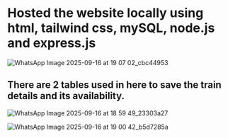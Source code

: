 # Hosted the website locally using html, tailwind css, mySQL, node.js and express.js
![WhatsApp Image 2025-09-16 at 19 07 02_cbc44953](https://github.com/user-attachments/assets/c3f3629b-7b23-4d98-91e6-3dd2a4e4c1b1)

## There are 2 tables used in here to save the train details and its availability.
![WhatsApp Image 2025-09-16 at 18 59 49_23303a27](https://github.com/user-attachments/assets/15d2cecf-f39c-46ba-956d-0b07f8e5b739)

![WhatsApp Image 2025-09-16 at 19 00 42_b5d7285a](https://github.com/user-attachments/assets/6c873da4-eeac-4b0f-8696-3cf383579274)
